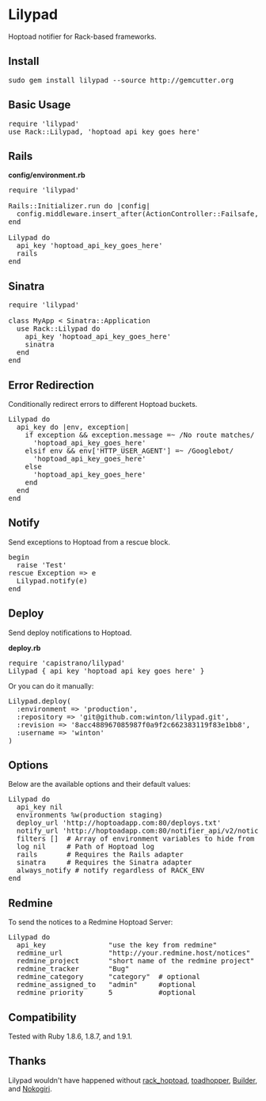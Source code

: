 Lilypad
=======

Hoptoad notifier for Rack-based frameworks.

Install
-------

<pre>
sudo gem install lilypad --source http://gemcutter.org
</pre>

Basic Usage
-----------

<pre>
require 'lilypad'
use Rack::Lilypad, 'hoptoad_api_key_goes_here'
</pre>

Rails
-----

**config/environment.rb**

<pre>
require 'lilypad'

Rails::Initializer.run do |config|
  config.middleware.insert_after(ActionController::Failsafe, Rack::Lilypad)
end

Lilypad do
  api_key 'hoptoad_api_key_goes_here'
  rails
end
</pre>

Sinatra
-------

<pre>
require 'lilypad'

class MyApp < Sinatra::Application
  use Rack::Lilypad do
    api_key 'hoptoad_api_key_goes_here'
    sinatra
  end
end
</pre>

Error Redirection
-----------------

Conditionally redirect errors to different Hoptoad buckets.

<pre>
Lilypad do
  api_key do |env, exception|
    if exception && exception.message =~ /No route matches/
      'hoptoad_api_key_goes_here'
    elsif env && env['HTTP_USER_AGENT'] =~ /Googlebot/
      'hoptoad_api_key_goes_here'
    else
      'hoptoad_api_key_goes_here'
    end
  end
end
</pre>

Notify
------

Send exceptions to Hoptoad from a rescue block.

<pre>
begin
  raise 'Test'
rescue Exception => e
  Lilypad.notify(e)
end
</pre>

Deploy
------

Send deploy notifications to Hoptoad.

**deploy.rb**

<pre>
require 'capistrano/lilypad'
Lilypad { api_key 'hoptoad_api_key_goes_here' }
</pre>

Or you can do it manually:

<pre>
Lilypad.deploy(
  :environment => 'production',
  :repository => 'git@github.com:winton/lilypad.git',
  :revision => '8acc488967085987f0a9f2c662383119f83e1bb8',
  :username => 'winton'
)
</pre>

Options
-------

Below are the available options and their default values:

<pre>
Lilypad do
  api_key nil
  environments %w(production staging)
  deploy_url 'http://hoptoadapp.com:80/deploys.txt'
  notify_url 'http://hoptoadapp.com:80/notifier_api/v2/notices'
  filters []  # Array of environment variables to hide from Hoptoad
  log nil     # Path of Hoptoad log
  rails       # Requires the Rails adapter
  sinatra     # Requires the Sinatra adapter
  always_notify # notify regardless of RACK_ENV
end
</pre>

Redmine
-------

To send the notices to a Redmine Hoptoad Server:

<pre>
Lilypad do
  api_key               "use the key from redmine"
  redmine_url           "http://your.redmine.host/notices"
  redmine_project       "short name of the redmine project"
  redmine_tracker       "Bug"
  redmine_category      "category"  # optional
  redmine_assigned_to   "admin"     #optional
  redmine_priority      5           #optional
</pre>

Compatibility
-------------

Tested with Ruby 1.8.6, 1.8.7, and 1.9.1.

Thanks
------

Lilypad wouldn't have happened without [rack_hoptoad](http://github.com/atmos/rack_hoptoad), [toadhopper](http://github.com/toolmantim/toadhopper), [Builder](http://builder.rubyforge.org), and [Nokogiri](http://nokogiri.org).
